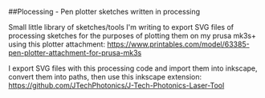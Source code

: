 ##Plocessing - Pen plotter sketches written in processing

Small little library of sketches/tools I'm writing to export SVG files of processing sketches for the purposes of plotting them on my prusa mk3s+ using this plotter attachment:
https://www.printables.com/model/63385-pen-plotter-attachment-for-prusa-mk3s

I export SVG files with this processing code and import them into inkscape, convert them into paths, then use this inkscape extension:
https://github.com/JTechPhotonics/J-Tech-Photonics-Laser-Tool
